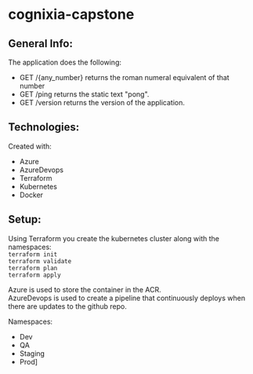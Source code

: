 # cognixia-capstone

## General Info:

The application does the following: 
* GET /{any_number} returns the roman numeral equivalent of that number
* GET /ping returns the static text "pong".
* GET /version returns the version of the application.


## Technologies:

Created with:
* Azure
* AzureDevops
* Terraform
* Kubernetes
* Docker

## Setup:

Using Terraform you create the kubernetes cluster along with the namespaces: <br/>
`terraform init`<br/>
`terraform validate`<br/>
`terraform plan`<br/>
`terraform apply`<br/>

Azure is used to store the container in the ACR. <br/>
AzureDevops is used to create a pipeline that continuously deploys when there are updates to the github repo.


Namespaces:
* Dev
* QA
* Staging
* Prod]
